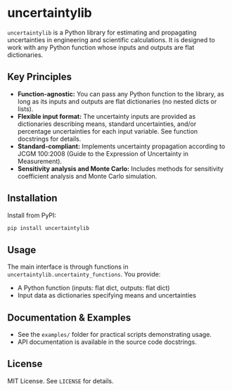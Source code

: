 # uncertaintylib

`uncertaintylib` is a Python library for estimating and propagating uncertainties in engineering and scientific calculations. It is designed to work with any Python function whose inputs and outputs are flat dictionaries.

## Key Principles

- **Function-agnostic:** You can pass any Python function to the library, as long as its inputs and outputs are flat dictionaries (no nested dicts or lists).
- **Flexible input format:** The uncertainty inputs are provided as dictionaries describing means, standard uncertainties, and/or percentage uncertainties for each input variable. See function docstrings for details.
- **Standard-compliant:** Implements uncertainty propagation according to JCGM 100:2008 (Guide to the Expression of Uncertainty in Measurement).
- **Sensitivity analysis and Monte Carlo:** Includes methods for sensitivity coefficient analysis and Monte Carlo simulation.

## Installation

Install from PyPI:

```bash
pip install uncertaintylib
```

## Usage

The main interface is through functions in `uncertaintylib.uncertainty_functions`. You provide:
- A Python function (inputs: flat dict, outputs: flat dict)
- Input data as dictionaries specifying means and uncertainties

## Documentation & Examples

- See the `examples/` folder for practical scripts demonstrating usage.
- API documentation is available in the source code docstrings.

## License

MIT License. See `LICENSE` for details.
